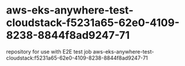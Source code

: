 # aws-eks-anywhere-test-cloudstack-f5231a65-62e0-4109-8238-8844f8ad9247-71
repository for use with E2E test job aws-eks-anywhere-test-cloudstack:f5231a65-62e0-4109-8238-8844f8ad9247-71
